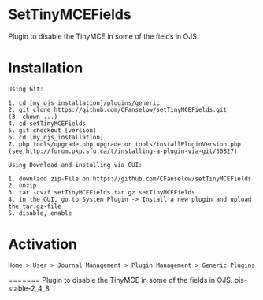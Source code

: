 # SetTinyMCEFields

Plugin to disable the TinyMCE in some of the fields in OJS.

# Installation

```
Using Git:

1. cd [my_ojs_installation]/plugins/generic
2. git clone https://github.com/CFanselow/setTinyMCEFields.git
(3. chown ...)
4. cd setTinyMCEFields
5. git checkout [version]
6. cd [my_ojs_installation]
7. php tools/upgrade.php upgrade or tools/installPluginVersion.php (see http://forum.pkp.sfu.ca/t/installing-a-plugin-via-git/30827)

Using Download and installing via GUI:

1. downlaod zip-File on https://github.com/CFanselow/setTinyMCEFields
2. unzip
3. tar -cvzf setTinyMCEFields.tar.gz setTinyMCEFields
4. in the GUI, go to System Plugin -> Install a new plugin and upload the tar.gz-file
5. disable, enable

```

# Activation

```
Home > User > Journal Management > Plugin Management > Generic Plugins
```
 
=======
Plugin to disable the TinyMCE in some of the fields in OJS. 
 ojs-stable-2_4_8

